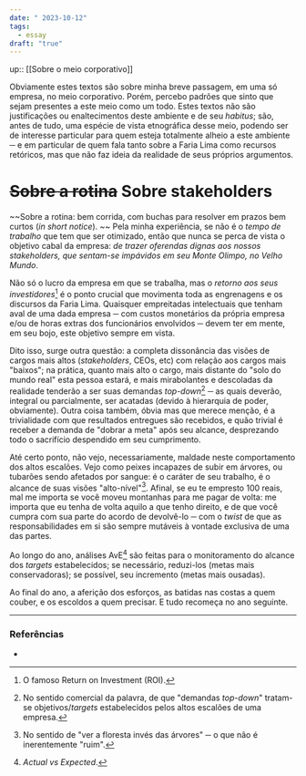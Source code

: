 ```yaml
---
date: " 2023-10-12"
tags:
  - essay
draft: "true"
---
```

up:: [[Sobre o meio corporativo]]

Obviamente estes textos são sobre minha breve passagem, em uma só empresa, no meio corporativo. Porém, percebo padrões que sinto que sejam presentes a este meio como um todo. Estes textos não são justificações ou enaltecimentos deste ambiente e de seu *habitus*; são, antes de tudo, uma espécie de vista etnográfica desse meio, podendo ser de interesse particular para quem esteja totalmente alheio a este ambiente ─ e em particular de quem fala tanto sobre a Faria Lima como recursos retóricos, mas que não faz ideia da realidade de seus próprios argumentos.
# ~~Sobre a rotina~~ Sobre stakeholders
~~Sobre a rotina: bem corrida, com buchas para resolver em prazos bem curtos (*in short notice*). ~~ Pela minha experiência, se não é o *tempo de trabalho* que tem que ser otimizado, então que nunca se perca de vista o objetivo cabal da empresa: *de trazer oferendas dignas aos nossos stakeholders, que sentam-se impávidos em seu Monte Olimpo, no Velho Mundo*. 

Não só o lucro da empresa em que se trabalha, mas o *retorno aos seus investidores*[^1] é o ponto crucial que movimenta toda as engrenagens e os discursos da Faria Lima. Quaisquer empreitadas intelectuais que tenham aval de uma dada empresa ─ com custos monetários da própria empresa e/ou de horas extras dos funcionários envolvidos ─ devem ter em mente, em seu bojo, este objetivo sempre em vista.

Dito isso, surge outra questão: a completa dissonância das visões de cargos mais altos (*stakeholders*, CEOs, etc) com relação aos cargos mais "baixos"; na prática, quanto mais alto o cargo, mais distante do "solo do mundo real" esta pessoa estará, e mais mirabolantes e descoladas da realidade tenderão a ser suas demandas *top-down*[^2] ─ as quais deverão, integral ou parcialmente, ser acatadas (devido à hierarquia de poder, obviamente). Outra coisa também, óbvia mas que merece menção, é a trivialidade com que resultados entregues são recebidos, e quão trivial é receber a demanda de "dobrar a meta" após seu alcance, desprezando todo o sacrifício despendido em seu cumprimento. 

Até certo ponto, não vejo, necessariamente, maldade neste comportamento dos altos escalões. Vejo como peixes incapazes de subir em árvores, ou tubarões sendo afetados por sangue: é o caráter de seu trabalho, é o alcance de suas visões "alto-nível"[^3]. Afinal, se eu te empresto 100 reais, mal me importa se você moveu montanhas para me pagar de volta: me importa que eu tenha de volta aquilo a que tenho direito, e de que você cumpra com sua parte do acordo de devolvê-lo ─ com o *twist* de que as responsabilidades em si são sempre mutáveis à vontade exclusiva de uma das partes.

Ao longo do ano, análises AvE[^4] são feitas para o monitoramento do alcance dos *targets* estabelecidos; se necessário, reduzi-los (metas mais conservadoras); se possível, seu incremento (metas mais ousadas).

Ao final do ano, a aferição dos esforços, as batidas nas costas a quem couber, e os escoldos a quem precisar. E tudo recomeça no ano seguinte.

---
### Referências
- 

[^1]: O famoso Return on Investment (ROI).
[^2]: No sentido comercial da palavra, de que "demandas *top-down*" tratam-se objetivos/*targets* estabelecidos pelos altos escalões de uma empresa.
[^3]: No sentido de "ver a floresta invés das árvores" ─ o que não é inerentemente "ruim".
[^4]: *Actual vs Expected*.